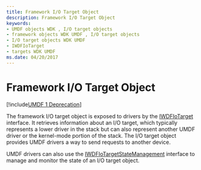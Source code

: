 ```yaml
---
title: Framework I/O Target Object
description: Framework I/O Target Object
keywords:
- UMDF objects WDK , I/O target objects
- framework objects WDK UMDF , I/O target objects
- I/O target objects WDK UMDF
- IWDFIoTarget
- targets WDK UMDF
ms.date: 04/20/2017
---
```


# Framework I/O Target Object


[!include[UMDF 1 Deprecation](../includes/umdf-1-deprecation.md)]

The framework I/O target object is exposed to drivers by the [IWDFIoTarget](/windows-hardware/drivers/ddi/wudfddi/nn-wudfddi-iwdfiotarget) interface. It retrieves information about an I/O target, which typically represents a lower driver in the stack but can also represent another UMDF driver or the kernel-mode portion of the stack. The I/O target object provides UMDF drivers a way to send requests to another device.

UMDF drivers can also use the [IWDFIoTargetStateManagement](/windows-hardware/drivers/ddi/wudfddi/nn-wudfddi-iwdfiotargetstatemanagement) interface to manage and monitor the state of an I/O target object.

 

